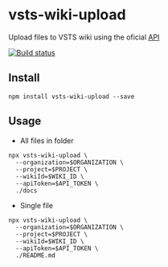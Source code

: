 # vsts-wiki-upload

Upload files to VSTS wiki using the oficial [API](https://docs.microsoft.com/en-us/rest/api/azure/devops/wiki/pages?view=azure-devops-rest-5.0)

[![Build status](https://dev.azure.com/miguel-savignano/npm-vsts-wiki-upload/_apis/build/status/Build-Lint-Test)](https://dev.azure.com/miguel-savignano/npm-vsts-wiki-upload/_build/latest?definitionId=3)

## Install

```
npm install vsts-wiki-upload --save
```

## Usage

- All files in folder

```
npx vsts-wiki-upload \
  --organization=$ORGANIZATION \
  --project=$PROJECT \
  --wikiId=$WIKI_ID \
  --apiToken=$API_TOKEN \
  ./docs
```

- Single file

```
npx vsts-wiki-upload \
  --organization=$ORGANIZATION \
  --project=$PROJECT \
  --wikiId=$WIKI_ID \
  --apiToken=$API_TOKEN \
  ./README.md
```
